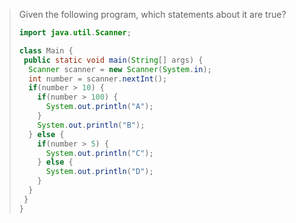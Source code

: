 > Given the following program, which statements about it are true? 
>
> ```java
> import java.util.Scanner; 
>
> class Main {
>  public static void main(String[] args) {
>   Scanner scanner = new Scanner(System.in);
>   int number = scanner.nextInt();
>   if(number > 10) {
>     if(number > 100) {
>       System.out.println("A");
>     } 
>     System.out.println("B");
>   } else {
>     if(number > 5) {
>       System.out.println("C");
>     } else {
>       System.out.println("D");
>     }
>   }
>  }
> }
> ``` 